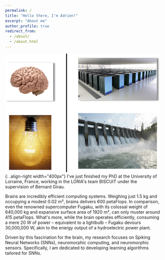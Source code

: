 ```yaml
---
permalink: /
title: "Hello there, I'm Adrien!"
excerpt: "About me"
author_profile: true
redirect_from: 
  - /about/
  - /about.html
---
```


![Comparing the brain and a supercomputer](/images/compare_brain_fugaku.png){: .align-right width="400px"}
I've just finished my PhD at the University of Lorraine, France, working in the LORIA's team BISCUIT under the supervision of Bernard Girau.

Brains are incredibly efficient computing systems. 
Weighing just 1.5 kg and occupying a modest 0.02 m², brains delivers 600 petaFlops.
In comparison, even the renowned supercomputer Fugaku, with its colossal weight of 640,000 kg and expansive surface area of 1920 m², can only muster around 415 petaFlops.
What's more, while the brain operates efficiently, consuming a mere 20 W of power – equivalent to a lightbulb – Fugaku devours 30,000,000 W, akin to the energy output of a hydroelectric power plant.

Driven by this fascination for the brain, my research focuses on Spiking Neural Networks (SNNs), neuromorphic computing, and neuromorphic sensors. 
Specifically, I am dedicated to developing learning algorithms tailored for SNNs.